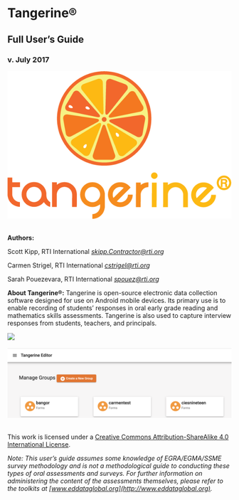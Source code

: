 # **Tangerine®**

## Full User’s Guide
### v\. July 2017

![](.//media/image1.png)&nbsp;

**Authors:**

Scott Kipp, RTI International
*[skipp.Contractor@rti.or](mailto:%20skipp.Contractor@rti.org)g*

Carmen Strigel, RTI International
*[cstrigel@rti.or](mailto:cstrigel@rti.org)g*

Sarah Pouezevara, RTI International
*[spouez@rti.or](mailto:spouez@rti.org)g*

**About Tangerine®:**
Tangerine is open-source electronic data collection software designed for use on Android mobile devices. Its primary use is to enable recording of students’ responses in oral early grade reading and mathematics skills assessments. Tangerine is also used to capture interview responses from students, teachers, and principals.

![](.//media/image2.jpeg)&nbsp;

![](.//media/image3.png)&nbsp;

This work is licensed under a [Creative Commons Attribution-ShareAlike 4.0 International License](http://creativecommons.org/licenses/by-sa/4.0/). 

*Note: This user’s guide assumes some knowledge of EGRA/EGMA/SSME survey methodology and is not a methodological guide to conducting these types of oral assessments and surveys. For further information on administering the content of the assessments themselves, please refer to the toolkits at [www.eddataglobal.org](http://www.eddataglobal.org).*